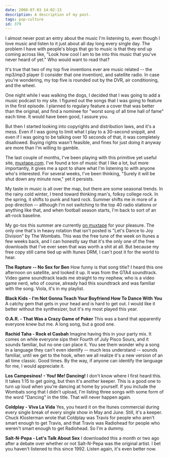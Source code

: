 ```yaml
---
date: 2008-07-03 14:02:13
description: A description of my post.
tags: pop-culture
id: 379
---
```

I almost never post an entry about the music I'm listening to, even though I love music and listen to it just about all day long every single day.  The problem I have with people's blogs that go to music is that they end up coming across like, "Look how cool I am to be into this music that you've never heard of yet."  Who would want to read that?

It's true that two of my top five inventions ever are music related -- the mp3/mp3 player (I consider that one invention), and satellite radio.  In case you're wondering, my top five is rounded out by the DVR, air conditioning, and the wheel.
<!--more-->
One night while I was walking the dogs, I decided that I was going to add a music podcast to my site.  I figured out the songs that I was going to feature in the first episode.  I planned to regulary feature a cover that was better than the original, and find a nominee for "worst song of all time hall of fame" each time.  It would have been good, I assure you.

But then I started looking into copyrights and distribution laws, and it's a mess.  Even if I was going to limit what I play to a 30-second snippit, and even if I was going to be talking over 10 seconds of that, it was completely disallowed.  Buying rights wasn't feasible, and fines for just doing it anyway are more than I'm willing to gamble.

The last couple of months, I've been playing with this primitive yet useful site, <a href="http://muxtape.com" target="_blank">muxtape.com</a>.  I've found a ton of music that I like a lot, but more importantly, it gives me a spot to share what I'm listening to with anyone who's interested.  For several weeks, I've been thinking, "Surely it will be shut down any minute now," yet it persists.

My taste in music is all over the map, but there are some seasonal trends.  In the rainy cold winter, I trend toward thinking man's, folksy college rock.  In the spring, it shifts to punk and hard rock.  Summer shifts me in more of a pop direction -- although I'm not switching to the top 40 radio stations or anything like that, and when football season starts, I'm back to sort of an alt-rock baseline.

My go-tos this summer are currently <a href="http://bens4lsu.muxtape.com" target="_blank">on muxtape</a> for your pleasure.  The only one that's in heavy rotation that isn't posted is "Let's Dance to Joy Division" by The Wombats.  This was the free tune of the week on Itunes a few weeks back, and I can honestly say that it's the only one of the free downloads that I've ever seen that was worth a shit at all.  But because my free copy still came tied up with Itunes DRM, I can't post it for the world to hear.

<b>The Rapture -- No Sex for Ben</b>  How funny is that song title?  I heard this one afternoon on satellite, and looked it up.  It was from the GTA4 soundtrack.  Video game soundtrack leads me straight to my nephew, who is a video game nerd, who of course, already had this soundtrack and was familiar with the song.  Viola, it's in my playlist.

<b>Black Kids - I'm Not Gonna Teach Your Boyfriend How To Dance With You</b>  A catchy gem that gets in your head and is hard to get out.  I would like it better without the synthesizer, but it's my most played this year.

<b>O.A.R. - That Was a Crazy Game of Poker</b>  This was a band that apparently everyone knew but me.  A long song, but a good one.

<b>Rachid Taha - Rock el Casbah</b>  Imagine having this in your party mix.  It comes on while everyone sips their Fourth of July Pisco Sours, and it sounds familiar, but no one can place it.  You see them wonder why a song in a language they can't even identify -- much less understand -- sounds familiar, until we get to the hook, when we all realize it's a new version of an all time classic.  Good times.  By the way, if anyone can identify the language for me, I would appreciate it.

<b>Los Campesinos! - You! Me! Dancing!</b>  I don't know where I first heard this.  It takes 1:15 to get going, but then it's another keeper.  This is a good one to turn up loud when you're dancing at home by yourself.  If you include the Wombats song that I didn't upload, I'm listing three songs with some form of the word "Dancing" in the title.  That will never happen again.

<b>Coldplay - Viva La Vida</b>  Yes, you heard it on the Itunes commercial during every single break of every single show in May and June.  Still, it's a keeper.  Chuck Klosterman wrote that Coldplay was Travis for people who aren't smart enough to get Travis, and that Travis was Radiohead for people who weren't smart enough to get Radiohead.  So I'm a dummy.

<b>Salt-N-Pepa - Let's Talk About Sex</b> I downloaded this a month or two ago after a debate over whether or not Salt-N-Pepa was the original artist.  I bet you haven't listened to this since 1992.  Listen again, it's even better now.
